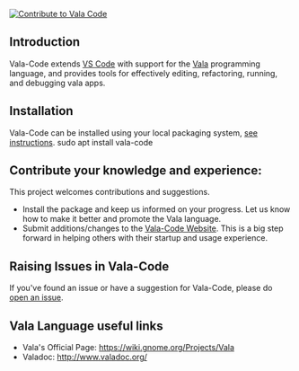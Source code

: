 [![Contribute to Vala Code](https://img.shields.io/badge/help-donate-551A8B.svg)](https://www.paypal.me/GeorgeAslanis) 

## Introduction
Vala-Code extends [VS Code](https://code.visualstudio.com/) with support for the
[Vala](https://www.valadoc.org/) programming language, and provides tools for
effectively editing, refactoring, running, and debugging vala apps.

## Installation
Vala-Code can be installed using your local packaging system, [see instructions](https://github.com/osstekz/vala-code/tree/master/ppa).
    sudo apt install vala-code

## Contribute your knowledge and experience:
This project welcomes contributions and suggestions. 
- Install the package and keep us informed on your progress. Let us know how to make it better and promote the Vala language.
- Submit additions/changes to the [Vala-Code Website](https://github.com/osstekz/vala-code-web).  This is a big step forward in helping others with their startup and usage experience.

## Raising Issues in Vala-Code
If you've found an issue or have a suggestion for Vala-Code, please do [open an issue](https://github.com/osstekz/vala-code/issues).

## Vala Language useful links
- Vala's Official Page: https://wiki.gnome.org/Projects/Vala
- Valadoc: http://www.valadoc.org/

